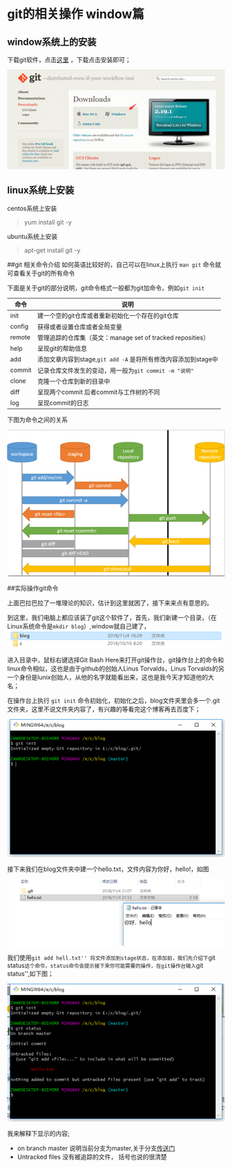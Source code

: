 # git的相关操作   window篇
## window系统上的安装
下载git软件，点击[这里](https://www.git-scm.com/download/) ，下载点击安装即可；

![下载界面](./image/image_1.jpg)

## linux系统上安装
centos系统上安装

>yum install git -y

ubuntu系统上安装

>apt-get install git -y

##git 相关命令介绍
如何英语比较好的，自己可以在linux上执行 ``man git`` 命令就可查看关于git的所有命令

下面是关于git的部分说明，git命令格式一般都为git加命令，例如``git init``

| 命令 |说明|
|-|-|
|init|建一个空的git仓库或者重新初始化一个存在的git仓库|
|config|获得或者设置仓库或者全局变量|
|remote|管理追踪的仓库集（英文：manage set of tracked reposities）|
|help|呈现git的帮助信息|
|add|添加文章内容到stage,``git add -A`` 是将所有修改内容添加到stage中|
|commit|记录仓库文件发生的变动，用一般为``git commit -m "说明"``|
|clone|克隆一个仓库到新的目录中|
|diff|呈现两个commit 后者commit与工作树的不同|
|log| 呈现commit的日志|

下图为命令之间的关系

![relation](./image/image_1_5.jpg)

##实际操作git命令

上面巴拉巴拉了一堆理论的知识，估计到这里就困了，接下来来点有意思的。

到这里，我们电脑上都应该装了git这个软件了，首先，我们新建一个目录，（在Linux系统命令是``mkdir blog``）,window就自己建了，
![新建目录](./image/image_2.jpg)

进入目录中，鼠标右键选择Git Bash Here来打开git操作台，git操作台上的命令和linux命令相似，这也是由于github的创始人Linus Torvalds，Linus Torvalds的另一个身份是lunix创始人，从他的名字就能看出来，这也是我今天才知道他的大名；

在操作台上执行 ``git init`` 命令初始化，初始化之后，blog文件夹里会多一个.git文件夹，这里不说文件夹内容了，有兴趣的等看完这个博客再去百度下；

![init](./image/image_1_3.jpg)

接下来我们在blog文件夹中建一个hello.txt，文件内容为你好，hello!，如图

![file](./image/image_1_4.jpg)

我们使用``git add hell.txt'' 将文件添加到stage状态，在添加前，我们先介绍下``git status``这个命令，status命令会提示接下来你可能需要的操作，在git操作台输入``git status'',如下图；

![status](./image/image_1_status.jpg)

我来解释下显示的内容;

* on branch master  说明当前分支为master,关于分支[传送门](https://git-scm.com/book/zh/v2/Git-%E5%88%86%E6%94%AF-%E5%88%86%E6%94%AF%E7%AE%80%E4%BB%8B)
* Untracked files  没有被追踪的文件， 括号也说的很清楚


















